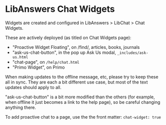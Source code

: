 # LibAnswers Chat Widgets

Widgets are created and configured in LibAnswers > LibChat > Chat Widgets.

These are actively deployed (as titled on Chat Widgets page):

- "Proactive Widget Floating", on /find/, articles, books, journals
- "ask-us-chat-button", in the pop up Ask Us modal, `_includes/ask-us.html` 
- "chat-page", on `/help/chat.html`
- "Primo Widget", on Primo 

When making updates to the offline message, etc, please try to keep these all in sync. 
They are each a bit different use case, but most of the text updates should apply to all. 

"ask-us-chat-button" is a bit more modified than the others (for example, when offline it just becomes a link to the help page), so be careful changing anything there. 

To add proactive chat to a page, use the the front matter: 
`chat-widget: true`
